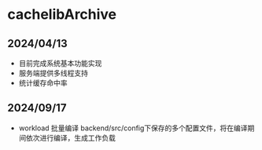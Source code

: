 # cachelibArchive
## 2024/04/13
- 目前完成系统基本功能实现
- 服务端提供多线程支持
- 统计缓存命中率

## 2024/09/17
- workload 批量编译
backend/src/config下保存的多个配置文件，将在编译期间依次进行编译，生成工作负载